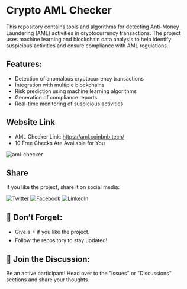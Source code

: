# Crypto AML Checker

This repository contains tools and algorithms for detecting Anti-Money Laundering (AML) activities in cryptocurrency transactions. The project uses machine learning and blockchain data analysis to help identify suspicious activities and ensure compliance with AML regulations.

## Features:
- Detection of anomalous cryptocurrency transactions
- Integration with multiple blockchains
- Risk prediction using machine learning algorithms
- Generation of compliance reports
- Real-time monitoring of suspicious activities

## Website Link
- AML Checker Link: https://aml.coinbnb.tech/
- 10 Free Checks Are Available for You
  
![aml-checker](https://github.com/user-attachments/assets/d20d26f4-722e-4552-a491-d7cbf136589d)

## Share
If you like the project, share it on social media:

[![Twitter](https://img.shields.io/twitter/url?style=social&url=https%3A%2F%2Fgithub.com%2Fusername%2Frepository)](https://twitter.com/intent/tweet?text=Check%20out%20this%20awesome%20GitHub%20repository!%20https%3A%2F%2Fgithub.com%2Fusername%2Frepository)
[![Facebook](https://img.shields.io/badge/Share-Facebook-1877F2?style=social&logo=facebook)](https://www.facebook.com/sharer/sharer.php?u=https%3A%2F%2Fgithub.com%2Fusername%2Frepository)
[![LinkedIn](https://img.shields.io/badge/Share-LinkedIn-0077B5?style=social&logo=linkedin)](https://www.linkedin.com/shareArticle?mini=true&url=https%3A%2F%2Fgithub.com%2Fusername%2Frepository&title=Awesome%20GitHub%20Project)

## 📌 Don’t Forget:
- Give a ⭐️ if you like the project.
- Follow the repository to stay updated!

## 🤝 Join the Discussion:
Be an active participant! Head over to the "Issues" or "Discussions" sections and share your thoughts.
